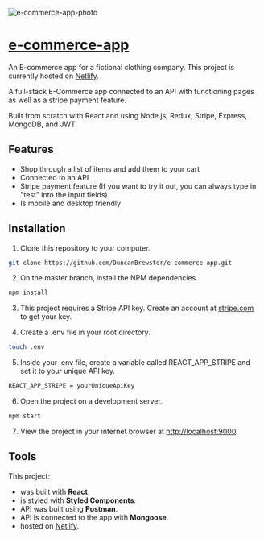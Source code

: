 ![e-commerce-app-photo](https://user-images.githubusercontent.com/87501964/152616519-81c360f6-5b36-4558-a14f-c099951d9d16.PNG)

# [e-commerce-app](https://duncan-e-commerce-app.netlify.app/)

An E-commerce app for a fictional clothing company. This project is currently hosted on [Netlify](https://duncan-e-commerce-app.netlify.app).

A full-stack E-Commerce app connected to an API with functioning pages as well as a stripe payment feature. 

Built from scratch with React and using Node.js, Redux, Stripe, Express, MongoDB, and JWT.





## Features
* Shop through a list of items and add them to your cart
* Connected to an API
* Stripe payment feature (If you want to try it out, you can always type in "test" into the input fields)
* Is mobile and desktop friendly

## Installation

1. Clone this repository to your computer.
```bash
git clone https://github.com/DuncanBrewster/e-commerce-app.git 
```

2. On the master branch, install the NPM dependencies.
```bash
npm install
```

3. This project requires a Stripe API key. Create an account at [stripe.com](https://stripe.com/) to get your key.

4. Create a .env file in your root directory.
```bash
touch .env
```

5. Inside your .env file, create a variable called REACT_APP_STRIPE and set it to your unique API key.
```bash
REACT_APP_STRIPE = yourUniqueApiKey
```

6. Open the project on a development server.
```bash
npm start
```

7. View the project in your internet browser at [http://localhost:9000](http://localhost:9000).



## Tools

This project:

* was built with **React**.
* is styled with **Styled Components**.
* API was built using **Postman**.
* API is connected to the app with **Mongoose**.
* hosted on [Netlify](https://duncan-e-commerce-app.netlify.app).


